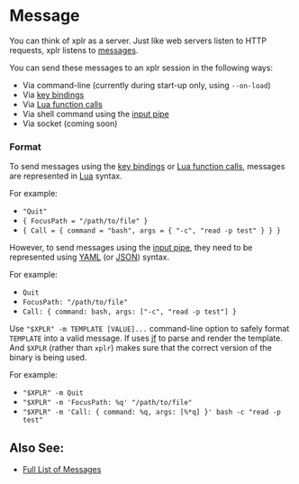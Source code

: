 # Message

You can think of xplr as a server. Just like web servers listen to HTTP
requests, xplr listens to [messages][1].

You can send these messages to an xplr session in the following ways:

- Via command-line (currently during start-up only, using `--on-load`)
- Via [key bindings][2]
- Via [Lua function calls][3]
- Via shell command using the [input pipe][4]
- Via socket (coming soon)

### Format

To send messages using the [key bindings][2] or [Lua function calls][3],
messages are represented in [Lua][5] syntax.

For example:

- `"Quit"`
- `{ FocusPath = "/path/to/file" }`
- `{ Call = { command = "bash", args = { "-c", "read -p test" } } }`

However, to send messages using the [input pipe][4], they need to be
represented using [YAML][6] (or [JSON][7]) syntax.

For example:

- `Quit`
- `FocusPath: "/path/to/file"`
- `Call: { command: bash, args: ["-c", "read -p test"] }`

Use `"$XPLR" -m TEMPLATE [VALUE]...` command-line option to safely format
`TEMPLATE` into a valid message. If uses [jf][8] to parse and render the
template. And `$XPLR` (rather than `xplr`) makes sure that the correct version
of the binary is being used.

For example:

- `"$XPLR" -m Quit`
- `"$XPLR" -m 'FocusPath: %q' "/path/to/file"`
- `"$XPLR" -m 'Call: { command: %q, args: [%*q] }' bash -c "read -p test"`

## Also See:

- [Full List of Messages][1]

[1]: messages.md
[2]: key-bindings.md
[3]: lua-function-calls.md
[4]: environment-variables-and-pipes.md#input-pipe
[5]: https://www.lua.org/
[6]: http://yaml.org/
[7]: https://www.json.org
[8]: https://github.com/sayanarijit/jf
